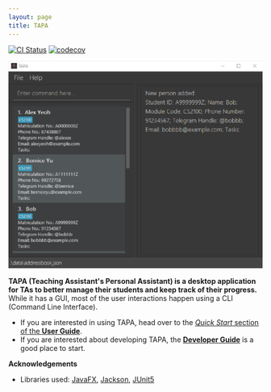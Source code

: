 ```yaml
---
layout: page
title: TAPA
---
```


[![CI Status](https://github.com/AY2122S2-CS2103T-W09-4/tp/workflows/Java%20CI/badge.svg)](https://github.com/AY2122S2-CS2103T-W09-4/tp/actions)
[![codecov](https://codecov.io/gh/AY2122S2-CS2103T-W09-4/tp/branch/master/graph/badge.svg?token=CDP6XU44SQ)](https://codecov.io/gh/AY2122S2-CS2103T-W09-4/tp)

![Ui](images/Ui-Sample-Data.png)

**TAPA (Teaching Assistant's Personal Assistant) is a desktop application for TAs to better manage their students and keep track of their progress.** While it has a GUI, most of the user interactions happen using a CLI (Command Line Interface).

* If you are interested in using TAPA, head over to the [_Quick Start_ section of the **User Guide**](UserGuide.html#quick-start).
* If you are interested about developing TAPA, the [**Developer Guide**](DeveloperGuide.html) is a good place to start.


**Acknowledgements**

* Libraries used: [JavaFX](https://openjfx.io/), [Jackson](https://github.com/FasterXML/jackson), [JUnit5](https://github.com/junit-team/junit5)
